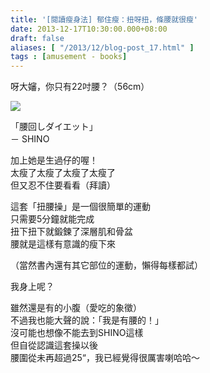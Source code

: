 ```yaml
---
title: '[閱讀瘦身法] 郁住瘦：扭呀扭，條腰就很瘦'
date: 2013-12-17T10:30:00.000+08:00
draft: false
aliases: [ "/2013/12/blog-post_17.html" ]
tags : [amusement - books]
---
```


呀大嬸，你只有22吋腰？（56cm）  

[![](https://1.bp.blogspot.com/-t_stSXjwG1Y/XCiIdDBsKCI/AAAAAAAADNk/tXMC-wpPdFMBY4SloHDq_GteN9XCnsBwACLcBGAs/s640/58.jpg)](https://1.bp.blogspot.com/-t_stSXjwG1Y/XCiIdDBsKCI/AAAAAAAADNk/tXMC-wpPdFMBY4SloHDq_GteN9XCnsBwACLcBGAs/s1600/58.jpg)

「腰回しダイエット」  
－ SHINO  
  
加上她是生過仔的喔！  
太瘦了太瘦了太瘦了太瘦了  
但又忍不住要看看（拜讀）  
  
這套「扭腰操」是一個很簡單的運動  
只需要5分鐘就能完成  
扭下扭下就鍛鍊了深層肌和骨盆  
腰就是這樣有意識的瘦下來  
  
（當然書內還有其它部位的運動，懶得每樣都試）  
  
我身上呢？  
  
雖然還是有的小腹（愛吃的象徵）  
不過我也能大聲的說：「我是有腰的！」  
沒可能也想像不能去到SHINO這樣  
但自從認識這套操以後  
腰圍從未再超過25“，我已經覺得很厲害喇哈哈～
